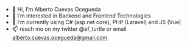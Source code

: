 - 👋 Hi, I’m Alberto Cuevas Ocegueda
- 👀 I’m interested in Backend and Frontend Technologies
- 🌱 I’m currently using C# (asp.net core), PHP (Laravel) and JS (Vue)
- 📫 reach me on my twitter @ef_turtle or email alberto.cuevas.ocegueda@gmail.com

<!---
efturtle/efturtle is a ✨ special ✨ repository because its `README.md` (this file) appears on your GitHub profile.
You can click the Preview link to take a look at your changes.
--->
